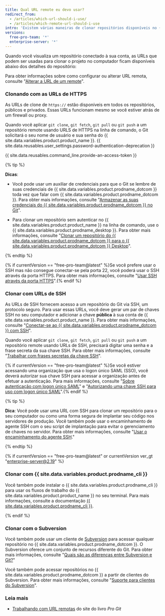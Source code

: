 ```yaml
---
title: Qual URL remote eu devo usar?
redirect_from:
  - /articles/which-url-should-i-use/
  - /articles/which-remote-url-should-i-use
intro: 'Existem várias maneiras de clonar repositórios disponíveis no {{ site.data.variables.product.prodname_dotcom }}.'
versions:
  free-pro-team: '*'
  enterprise-server: '*'
---
```


Quando você visualiza um repositório conectado à sua conta, as URLs que podem ser usadas para clonar o projeto no computador ficam disponíveis abaixo dos detalhes do repositório:

Para obter informações sobre como configurar ou alterar URL remota, consulte "[Alterar a URL de um remote](/articles/changing-a-remote-s-url)".

### Clonando com as URLs de HTTPS

As URLs de clone de `https://` estão disponíveis em todos os repositórios, públicos e privados. Essas URLs funcionam mesmo se você estiver atrás de um firewall ou proxy.

Quando você aplicar `git clone`, `git fetch`, `git pull` ou `git push` a um repositório remote usando URLS de HTTPS na linha de comando, o Git solicitará o seu nome de usuário e sua senha do {{ site.data.variables.product.product_name }}. {{ site.data.reusables.user_settings.password-authentication-deprecation }}

{{ site.data.reusables.command_line.provide-an-access-token }}

{% tip %}

**Dicas**:

- Você pode usar um auxiliar de credenciais para que o Git se lembre de suas credenciais de {{ site.data.variables.product.prodname_dotcom }} toda vez que falar com {{ site.data.variables.product.prodname_dotcom }}. Para obter mais informações, consulte "[Armazenar as suas credenciais do {{ site.data.variables.product.prodname_dotcom }} no Git](/github/using-git/caching-your-github-credentials-in-git)".

- Para clonar um repositório sem autenticar no {{ site.data.variables.product.product_name }} na linha de comando, use o {{ site.data.variables.product.prodname_desktop }}. Para obter mais informações, consulte "[Clonar um repositório do {{ site.data.variables.product.prodname_dotcom }} para o {{ site.data.variables.product.prodname_dotcom }} Desktop](/desktop/contributing-to-projects/cloning-a-repository-from-github-to-github-desktop)".

{% endtip %}

 {% if currentVersion == "free-pro-team@latest" %}Se você prefere usar o SSH mas não consegue conectar-se pela porta 22, você poderá usar o SSH através da porta HTTPS. Para obter mais informações, consulte "[Usar SSH através da porta HTTPS](/github/authenticating-to-github/using-ssh-over-the-https-port)".{% endif %}

### Clonar com URLs de SSH

As URLs de SSH fornecem acesso a um repositório do Git via SSH, um protocolo seguro. Para usar essas URLs, você deve gerar um par de chaves SSH no seu computador e adicionar a chave **pública** à sua conta de {{ site.data.variables.product.product_name }}. Para obter mais informações, consulte "[Conectar-se ao {{ site.data.variables.product.prodname_dotcom }} com SSH](/github/authenticating-to-github/connecting-to-github-with-ssh)".

Quando você aplicar `git clone`, `git fetch`, `git pull` ou `git push` a um repositório remote usando URLs de SSH, precisará digitar uma senha e a frase secreta da sua chave SSH. Para obter mais informações, consulte "[Trabalhar com frases secretas da chave SSH](/github/authenticating-to-github/working-with-ssh-key-passphrases)".

{% if currentVersion == "free-pro-team@latest" %}Se você estiver acessando uma organização que usa o logon único SAML (SSO), você deverá autorizar sua chave SSH para acessar a organização antes de efetuar a autenticação. Para mais informações, consulte "[Sobre autenticação com logon único SAML](/github/authenticating-to-github/about-authentication-with-saml-single-sign-on)" e "[Autorizando uma chave SSH para uso com logon único SAML](/github/authenticating-to-github/authorizing-an-ssh-key-for-use-with-saml-single-sign-on)".{% endif %}

{% tip %}

**Dica**: Você pode usar uma URL com SSH para clonar um repositório para o seu computador ou como uma forma segura de implantar seu código nos servidores de produção. Você também pode usar o encaminhamento de agente SSH com o seu script de implantação para evitar o gerenciamento de chaves no servidor. Para obter mais informações, consulte "[Usar o encaminhamento do agente SSH](/v3/guides/using-ssh-agent-forwarding/)."

{% endtip %}

{% if currentVersion == "free-pro-team@latest" or currentVersion ver_gt "enterprise-server@2.19" %}

### Clonar com {{ site.data.variables.product.prodname_cli }}

Você também pode instalar o {{ site.data.variables.product.prodname_cli }} para usar os fluxos de trabalho do {{ site.data.variables.product.product_name }} no seu terminal. Para mais informações, consulte a documentação [{{ site.data.variables.product.prodname_cli }}](https://cli.github.com/manual/).

{% endif %}

### Clonar com o Subversion

Você também pode usar um cliente de [Subversion](https://subversion.apache.org/) para acessar qualquer repositório no {{ site.data.variables.product.prodname_dotcom }}. O Subversion oferece um conjunto de recursos diferente do Git. Para obter mais informações, consulte "[Quais são as diferenças entre Subversion e Git?](/github/importing-your-projects-to-github/what-are-the-differences-between-subversion-and-git)"

Você também pode acessar repositórios no {{ site.data.variables.product.prodname_dotcom }} a partir de clientes do Subversion. Para obter mais informações, consulte "[Suporte para clientes do Subversion](/github/importing-your-projects-to-github/support-for-subversion-clients)".

### Leia mais

- [Trabalhando com URL remotas](https://git-scm.com/book/en/Git-Basics-Working-with-Remotes) do site do livro _Pro Git_
